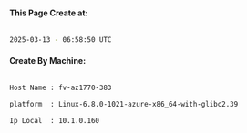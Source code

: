 
   
#### This Page Create at:

```bash

2025-03-13 - 06:58:50 UTC

```

#### Create By Machine:

```bash

Host Name : fv-az1770-383

platform  : Linux-6.8.0-1021-azure-x86_64-with-glibc2.39

Ip Local  : 10.1.0.160

```

